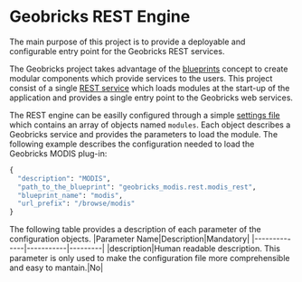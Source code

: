 Geobricks REST Engine
=====================

The main purpose of this project is to provide a deployable and configurable entry point for the Geobricks REST services. 

The Geobricks project takes advantage of the [blueprints](http://flask.pocoo.org/docs/0.10/blueprints/) concept to create modular components which provide services to the users. This project consist of a single [REST service](https://github.com/geobricks/geobricks_rest_engine/blob/master/geobricks_rest_engine/rest/engine.py) which loads modules at the start-up of the application and provides a single entry point to the Geobricks web services. 

The REST engine can be easilly configured through a simple [settings file](https://github.com/geobricks/geobricks_rest_engine/blob/master/geobricks_rest_engine/config/settings.py) which contains an array of objects named `modules`. Each object describes a Geobricks service and provides the parameters to load the module. The following example describes the configuration needed to load the Geobricks MODIS plug-in:
```python
{
  "description": "MODIS",
  "path_to_the_blueprint": "geobricks_modis.rest.modis_rest",
  "blueprint_name": "modis",
  "url_prefix": "/browse/modis"
}
```
The following table provides a description of each parameter of the configuration objects.
|Parameter Name|Description|Mandatory|
|--------------|-----------|---------|
|description|Human readable description. This parameter is only used to make the configuration file more comprehensible and easy to mantain.|No|
